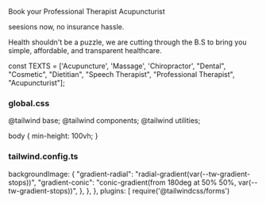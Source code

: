 Book your Professional Therapist
Acupuncturist

seesions now,
no insurance hassle.

Health shouldn't be a puzzle, we are cutting through the B.S to
bring you simple, affordable, and transparent healthcare.

const TEXTS = ['Acupuncture', 'Massage', 'Chiropractor', "Dental",
"Cosmetic", "Dietitian", "Speech Therapist", "Professional
Therapist", "Acupuncturist"];


### global.css ###
@tailwind base;
@tailwind components;
@tailwind utilities;

body {
  min-height: 100vh;
}

### tailwind.config.ts ###
backgroundImage: {
        "gradient-radial": "radial-gradient(var(--tw-gradient-stops))",
        "gradient-conic": "conic-gradient(from 180deg at 50% 50%, var(--tw-gradient-stops))",
      },
    },
  },
  plugins: [
    require('@tailwindcss/forms')